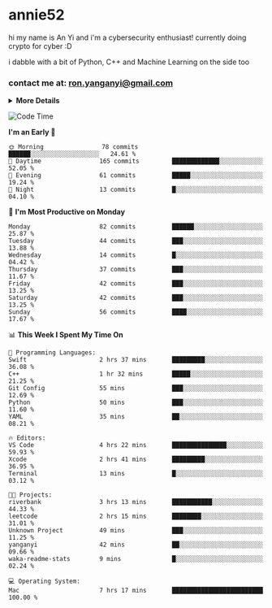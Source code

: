 # annie52 

hi my name is An Yi and i'm a cybersecurity enthusiast!
currently doing crypto for cyber :D

i dabble with a bit of Python, C++ and Machine Learning on the side too

<!--
![trophy](https://github-profile-trophy.vercel.app/?username=yanganyi&theme=discord&no-frame=true&no-bg=false&margin-w=4&row=1)
-->

### contact me at: ron.yanganyi@gmail.com

<details>
<summary>
  <strong>More Details</strong>
</summary>
<br/>

**main langs**

![Python](https://img.shields.io/badge/-Python-black?style=for-the-badge&logo=python)
![C++](https://img.shields.io/badge/-C%2B%2B-black?style=for-the-badge&logo=c%2B%2B)
![Swift](https://img.shields.io/badge/-Swift-black?style=for-the-badge&logo=swift)

**dev envs**

![VSCode](https://img.shields.io/badge/-VS_Code-black?style=for-the-badge&logo=visualstudiocode)
![Figma](https://img.shields.io/badge/-Figma-black?style=for-the-badge&logo=figma)
![XCode](https://img.shields.io/badge/-XCode-black?style=for-the-badge&logo=xcode)
![Github](https://img.shields.io/badge/-Github-black?style=for-the-badge&logo=github)

**browsers**

![Arc Browser](https://img.shields.io/badge/-Arc-black?style=for-the-badge&logo=arc)
![Opera GX](https://img.shields.io/badge/-Opera_GX-black?style=for-the-badge&logo=operagx)
![Firefox](https://img.shields.io/badge/-Firefox-black?style=for-the-badge&logo=firefox)

**devices**

![macOS](https://img.shields.io/badge/-macOS-black?style=for-the-badge&logo=macos)
![Kali Linux](https://img.shields.io/badge/-Kali-black?style=for-the-badge&logo=kalilinux)
![Windows](https://img.shields.io/badge/-Windows-black?style=for-the-badge&logo=windows11)
![Android](https://img.shields.io/badge/-Android-black?style=for-the-badge&logo=android)

</details>

<!--START_SECTION:waka-->
![Code Time](http://img.shields.io/badge/Code%20Time-6%20hrs%2028%20mins-blue)

**I'm an Early 🐤** 

```text
🌞 Morning                78 commits          ██████░░░░░░░░░░░░░░░░░░░   24.61 % 
🌆 Daytime                165 commits         █████████████░░░░░░░░░░░░   52.05 % 
🌃 Evening                61 commits          █████░░░░░░░░░░░░░░░░░░░░   19.24 % 
🌙 Night                  13 commits          █░░░░░░░░░░░░░░░░░░░░░░░░   04.10 % 
```
📅 **I'm Most Productive on Monday** 

```text
Monday                   82 commits          ██████░░░░░░░░░░░░░░░░░░░   25.87 % 
Tuesday                  44 commits          ███░░░░░░░░░░░░░░░░░░░░░░   13.88 % 
Wednesday                14 commits          █░░░░░░░░░░░░░░░░░░░░░░░░   04.42 % 
Thursday                 37 commits          ███░░░░░░░░░░░░░░░░░░░░░░   11.67 % 
Friday                   42 commits          ███░░░░░░░░░░░░░░░░░░░░░░   13.25 % 
Saturday                 42 commits          ███░░░░░░░░░░░░░░░░░░░░░░   13.25 % 
Sunday                   56 commits          ████░░░░░░░░░░░░░░░░░░░░░   17.67 % 
```


📊 **This Week I Spent My Time On** 

```text
💬 Programming Languages: 
Swift                    2 hrs 37 mins       █████████░░░░░░░░░░░░░░░░   36.08 % 
C++                      1 hr 32 mins        █████░░░░░░░░░░░░░░░░░░░░   21.25 % 
Git Config               55 mins             ███░░░░░░░░░░░░░░░░░░░░░░   12.69 % 
Python                   50 mins             ███░░░░░░░░░░░░░░░░░░░░░░   11.60 % 
YAML                     35 mins             ██░░░░░░░░░░░░░░░░░░░░░░░   08.21 % 

🔥 Editors: 
VS Code                  4 hrs 22 mins       ███████████████░░░░░░░░░░   59.93 % 
Xcode                    2 hrs 41 mins       █████████░░░░░░░░░░░░░░░░   36.95 % 
Terminal                 13 mins             █░░░░░░░░░░░░░░░░░░░░░░░░   03.12 % 

🐱‍💻 Projects: 
riverbank                3 hrs 13 mins       ███████████░░░░░░░░░░░░░░   44.33 % 
leetcode                 2 hrs 15 mins       ████████░░░░░░░░░░░░░░░░░   31.01 % 
Unknown Project          49 mins             ███░░░░░░░░░░░░░░░░░░░░░░   11.25 % 
yanganyi                 42 mins             ██░░░░░░░░░░░░░░░░░░░░░░░   09.66 % 
waka-readme-stats        9 mins              █░░░░░░░░░░░░░░░░░░░░░░░░   02.24 % 

💻 Operating System: 
Mac                      7 hrs 17 mins       █████████████████████████   100.00 % 
```


<!--END_SECTION:waka-->

<!--
## a little background

- I am currently studying at [Hwa Chong Junior College](https://www.hci.edu.sg/), subject combi P CP M E
- Currently doing CTFs and [Leetcode](https://leetcode.com/) daily challenges
- Fluent in English and Chinese, learning Russian and Indonesian

<a href="">
  <img align="centre" src="https://github-readme-stats.vercel.app/api?username=yanganyi&count_private=true&include_all_commits=true&show_icons=true&title_color=007bff&text_color=e7e7e7&icon_color=007bff&bg_color=171c28" />
<a />
-->



<!--
![Top Langs](https://github-readme-stats.vercel.app/api/top-langs/?username=yanganyi&layout=compact&title_color=007bff&text_color=e7e7e7&icon_color=007bff&bg_color=171c28)
-->

<!--
**yanganyi/yanganyi** is a ✨ _special_ ✨ repository because its `README.md` (this file) appears on your GitHub profile.

Here are some ideas to get you started:

- 🔭 I’m currently working on ...
- 🌱 I’m currently learning ...
- 👯 I’m looking to collaborate on ...
- 🤔 I’m looking for help with ...
- 💬 Ask me about ...
- 📫 How to reach me: ...
- 😄 Pronouns: ...
- ⚡ Fun fact: ...
-->
